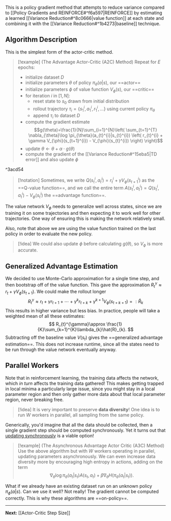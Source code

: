 This is a policy gradient method that attempts to reduce variance compared to [[Policy Gradients and REINFORCE#^f6a597|REINFORCE]] by estimating a learned [[Variance Reduction#^8c0666|value function]] at each state and combining it with the [[Variance Reduction#^1b4273|baseline]] technique.

## Algorithm Description

This is the simplest form of the actor-critic method.

> [!example] (The Advantage Actor-Critic (A2C) Method)
> Repeat for $E$ epochs:
> * initialize dataset $D$
> * initialize parameters $\theta$ of policy $\pi_{\theta}(a|s)$, our ==actor==
> * initialize parameters $\phi$ of value function $V_{\phi}(s)$, our ==critic==
> * for iteration $i$ in $[1,N]$:
> 	* reset state to $s_{0}$ drawn from initial distribution
> 	* rollout trajectory $\tau_{i}=\{ s_{1}^{i},a_{1}^{i},r_{1}^{i},\dots \}$ using current policy $\pi_{\theta}$
> 	* append $\tau_{i}$ to dataset $D$
> *  compute the gradient estimate $$g(\theta)=\frac{1}{N}\sum_{i=1}^{N}\left( \sum_{t=1}^{T} \nabla_{\theta}\log \pi_{\theta}(a_{t}^{i}|s_{t}^{i}) \left( r_{t}^{i} + \gamma V_{\phi}(s_{t+1}^{i}) - V_{\phi}(s_{t}^{i}) \right) \right)$$
> * update $\theta \leftarrow \theta+\alpha \cdot g(\theta)$
> * compute the gradient of the [[Variance Reduction#^15eba5|TD error]] and also update $\phi$ 

^3acd54

> [!notation]
> Sometimes, we write $Q(s_{t}^{i},a_{t}^{i})=r_{t}^{i}+\gamma V_{\phi}(s_{t+1}^{i})$ as the ==Q-value function==, and we call the entire term $A(s_{t}^{i},a_{t}^{i})=Q(s_{t}^{i},a_{t}^{i})-V_{\phi}(s_{t}^{i})$ the ==advantage function==. 

The value network $V_{\phi}$ needs to generalize well across states, since we are training it on some trajectories and then expecting it to work well for other trajectories. One way of ensuring this is making the network relatively small.

Also, note that above we are using the value function trained on the last policy in order to evaluate the new policy.

> [!idea]
> We could also update $\phi$ before calculating $g(\theta)$, so $V_{\phi}$ is more accurate.

## Generalized Advantage Estimation

We decided to use Monte-Carlo approximation for a single time step, and then bootstrap off of the value function. This gave the approximation $R_{t}^{\gamma}\approx r_{t}+\gamma V_{\phi}(s_{t+1})$. We could make the rollout longer
$$
R_{t}^{\gamma}\approx r_{t}+\gamma r_{t+1}+\cdots+\gamma^{k}r_{t+k}+\gamma^{k+1}V_{\phi}(s_{t+k+1})=:\hat{R}_{k}
$$
This results in higher variance but less bias. In practice, people will take a weighted mean of all these estimates:
$$
R_{t}^{\gamma}\approx \frac{1}{K}\sum_{k=1}^{K}\lambda_{k}\hat{R}_{k}.
$$
Subtracting off the baseline value $V(s_{t})$ gives the ==generalized advantage estimation==. This does not increase runtime, since all the states need to be run through the value network eventually anyway.

## Parallel Workers

Note that in reinforcement learning, the training data affects the network, which *in turn* affects the training data gathered! This makes getting trapped in local minima a particularly large issue, since you might stay in a local parameter region and then only gather more data about that local parameter region, never breaking free.

> [!idea]
> It is very important to preserve **data diversity**! One idea is to run $W$ workers in parallel, all sampling from the same policy.

Generically, you'd imagine that all the data should be collected, then a single gradient step should be computed synchronously. Yet it turns out that [updating synchronously](https://arxiv.org/pdf/1106.5730.pdf) is a viable option!

> [!example] (The Asynchronous Advantage Actor Critic (A3C) Method)
> Use the above algorithm but with $W$ workers operating in parallel, updating parameters asynchronously. We can even increase data diversity more by encouraging high entropy in actions, adding on the term
> $$
> \nabla_{\theta}\log \pi_{\theta}(a_{t}|s_{t})A(s_{t},a_{t})
> +\beta \nabla_{\theta}H(\pi_{\theta}(a_{t}|s_{t})).
> $$
>

What if we already have an existing dataset run on an unknown policy $\pi_{\phi}(a|s)$. Can we use it well? Not really! The gradient cannot be computed correctly. This is why these algorithms are ==on-policy==. 

---

**Next:** [[Actor-Critic Step Size]]
